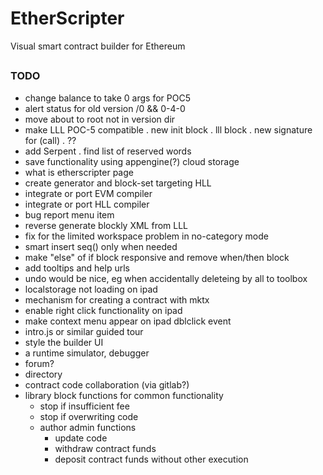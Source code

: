 # EtherScripter
Visual smart contract builder for Ethereum
##

### TODO
* change balance to take 0 args for POC5
* alert status for old version /0 && 0-4-0
* move about to root not in version dir
* make LLL POC-5 compatible
  . new init block
  . lll block 
  . new signature for (call)
  . ??
* add Serpent 
  . find list of reserved words
* save functionality using appengine(?) cloud storage
* what is etherscripter page
* create generator and block-set targeting HLL
* integrate or port EVM compiler
* integrate or port HLL compiler 
* bug report menu item
* reverse generate blockly XML from LLL
* fix for the limited workspace problem in no-category mode
* smart insert seq() only when needed
* make "else" of if block responsive and remove when/then block
* add tooltips and help urls
* undo would be nice, eg when accidentally deleteing by all to toolbox 
* localstorage not loading on ipad
* mechanism for creating a contract with mktx
* enable right click functionality on ipad
* make context menu appear on ipad dblclick event
* intro.js or similar guided tour
* style the builder UI
* a runtime simulator, debugger
* forum?
* directory 
* contract code collaboration (via gitlab?)
* library block functions for common functionality
  - stop if insufficient fee
  - stop if overwriting code
  - author admin functions 
    * update code
    * withdraw contract funds
    * deposit contract funds without other execution
